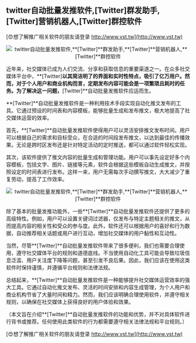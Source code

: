 ## **twitter自动批量发推软件,**[Twitter]**群发助手,**[Twitter]**营销机器人,**[Twitter]**群控软件**

[😍想了解推广相关软件的朋友请登录 http://www.vst.tw](http://www.vst.tw)

 <center><img src="https://vst.tw/MP4/tuiguang/png/8.png" alt="twitter自动批量发推软件,**[Twitter]**群发助手,**[Twitter]**营销机器人,**[Twitter]**群控软件"></center>

近年来，社交媒体已成为人们交流、分享和获取信息的重要渠道之一。在众多社交媒体平台中，**[Twitter]**以其简洁明了的界面和实时性特点，吸引了亿万用户。然而，对于个人用户和商业机构而言，定期发布内容可能会是一项繁琐且耗时的任务。为了解决这一问题，**[Twitter]**自动批量发推软件应运而生。

**[Twitter]**自动批量发推软件是一种利用技术手段实现自动化推文发布的工具。它通过预设的时间表和内容模板，能够批量生成和发布推文，极大地提高了社交媒体运营的效率。

首先，**[Twitter]**自动批量发推软件使得用户可以灵活安排推文发布时间。用户可以根据自己的需求和目标受众，在合适的时间段发布推文，以达到最佳的传播效果。无论是跨时区发布还是针对特定活动的定时推送，都可以通过软件轻松实现。

其次，该软件提供了推文内容的批量生成和管理功能。用户可以事先设定好多个内容模板，包括文字、图片、链接等元素，软件会根据这些模板自动生成推文，并按照设定的时间表进行发布。这样一来，用户无需每次手动撰写推文，大大减少了重复劳动，提高了工作效率。

 <center><img src="https://vst.tw/MP4/tuiguang/png/2.png" alt="twitter自动批量发推软件,**[Twitter]**群发助手,**[Twitter]**营销机器人,**[Twitter]**群控软件"></center>

除了基本的批量发推功能外，一些**[Twitter]**自动批量发推软件还提供了更多的高级特性。例如，用户可以设置关键词过滤器，仅发布与特定主题相关的推文，从而提高内容的相关性和受众的参与度。此外，软件还可以根据用户的喜好和行为数据，自动推荐相关话题或用户进行互动，增加社交媒体的用户黏性和互动性。

当然，尽管**[Twitter]**自动批量发推软件带来了很多便利，我们也需要合理使用，遵守社交媒体平台的规则和道德底线。不当使用自动化工具可能会导致垃圾信息泛滥、用户关注度下降等问题，甚至引发不良后果。因此，我们应该在使用这类软件时保持谨慎，并遵循平台规则和法律法规。

总结起来，**[Twitter]**自动批量发推软件是一种能够提升社交媒体运营效率的强大工具。它通过自动化推文发布、灵活的时间安排和内容生成管理，为个人用户和商业机构节省了大量时间和精力。然而，我们应该明确合理使用软件，并遵守相关规则，以确保在社交媒体上获得良好的用户体验和效果。

（本文旨在介绍**[Twitter]**自动批量发推软件的功能和优势，并不对具体软件进行背书或推荐。任何使用此类软件的行为都需要遵守相关法律法规和平台规则。）

[😍想了解推广相关软件的朋友请登录 http://www.vst.tw](http://www.vst.tw)



